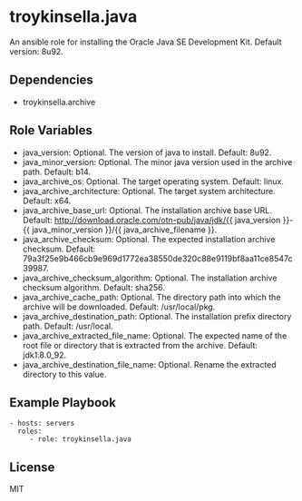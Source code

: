 troykinsella.java
=================

An ansible role for installing the Oracle Java SE Development Kit. Default version: 8u92.

Dependencies
------------

* troykinsella.archive

Role Variables
--------------

* java_version: Optional. The version of java to install. Default: 8u92.
* java_minor_version: Optional. The minor java version used in the archive path. Default: b14.
* java_archive_os: Optional. The target operating system. Default: linux.
* java_archive_architecture: Optional. The target system architecture. Default: x64.
* java_archive_base_url: Optional. The installation archive base URL. Default: http://download.oracle.com/otn-pub/java/jdk/{{ java_version }}-{{ java_minor_version }}/{{ java_archive_filename }}.
* java_archive_checksum: Optional. The expected installation archive checksum. Default: 79a3f25e9b466cb9e969d1772ea38550de320c88e9119bf8aa11ce8547c39987.
* java_archive_checksum_algorithm: Optional. The installation archive checksum algorithm. Default: sha256.
* java_archive_cache_path: Optional. The directory path into which the archive will be downloaded. Default: /usr/local/pkg.
* java_archive_destination_path: Optional. The installation prefix directory path. Default: /usr/local.
* java_archive_extracted_file_name: Optional. The expected name of the root file or directory that is extracted from the archive. Default: jdk1.8.0_92.
* java_archive_destination_file_name: Optional. Rename the extracted directory to this value.

Example Playbook
----------------

    - hosts: servers
      roles:
         - role: troykinsella.java

License
-------

MIT
